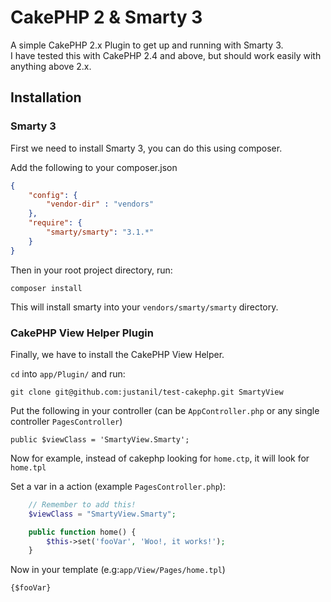 CakePHP 2 & Smarty 3
================

A simple CakePHP 2.x Plugin to get up and running with Smarty 3.  
I have tested this with CakePHP 2.4 and above, but should work easily with anything above 2.x.

## Installation

### Smarty 3
First we need to install Smarty 3, you can do this using composer.

Add the following to your composer.json

```json
{
	"config": {
		"vendor-dir" : "vendors"
	},
	"require": {
		"smarty/smarty": "3.1.*"
	}
}
```

Then in your root project directory, run:

    composer install

This will install smarty into your `vendors/smarty/smarty` directory.

### CakePHP View Helper Plugin

Finally, we have to install the CakePHP View Helper.

`cd` into `app/Plugin/` and run:

    git clone git@github.com:justanil/test-cakephp.git SmartyView

Put the following in your controller (can be `AppController.php` or any single controller `PagesController`)

    public $viewClass = 'SmartyView.Smarty';

Now for example, instead of cakephp looking for `home.ctp`, it will look for `home.tpl`

Set a var in a action (example `PagesController.php`):

```php
	// Remember to add this!
	$viewClass = "SmartyView.Smarty";

	public function home() {
		$this->set('fooVar', 'Woo!, it works!');
	}
```

Now in your template (e.g:`app/View/Pages/home.tpl`)

	{$fooVar}


